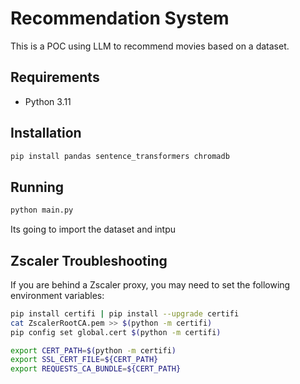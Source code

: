 # Recommendation System

This is a POC using LLM to recommend movies based on a dataset.

## Requirements
- Python 3.11

## Installation
```bash
pip install pandas sentence_transformers chromadb
```

## Running
```bash
python main.py
```
Its going to import the dataset and intpu
## Zscaler Troubleshooting

If you are behind a Zscaler proxy, you may need to set the following environment variables:
```bash
pip install certifi | pip install --upgrade certifi
cat ZscalerRootCA.pem >> $(python -m certifi)
pip config set global.cert $(python -m certifi)

export CERT_PATH=$(python -m certifi) 
export SSL_CERT_FILE=${CERT_PATH} 
export REQUESTS_CA_BUNDLE=${CERT_PATH} 
```

